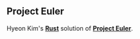 Project Euler
----------

Hyeon Kim's [**Rust**](http://rust-lang.org/) solution of [**Project Euler**](https://projecteuler.net/).
